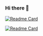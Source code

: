 ### Hi there 👋
[![Readme Card](https://github-readme-stats.vercel.app/api?username=n18011&show_icons=true&theme=synthwave)](https://github.com/anuraghazra/github-readme-stats)

[![Readme Card](https://github-readme-stats.vercel.app/api/top-langs/?username=n18011&show_icons=true&theme=synthwave&layout=compact)](https://github.com/anuraghazra/github-readme-stats)

<!--
**n18011/n18011** is a ✨ _special_ ✨ repository because its `README.md` (this file) appears on your GitHub profile.

Here are some ideas to get you started:

- 🔭 I’m currently working on ...
- 🌱 I’m currently learning ...
- 👯 I’m looking to collaborate on ...
- 🤔 I’m looking for help with ...
- 💬 Ask me about ...
- 📫 How to reach me: ...
- 😄 Pronouns: ...
- ⚡ Fun fact: ...
-->
